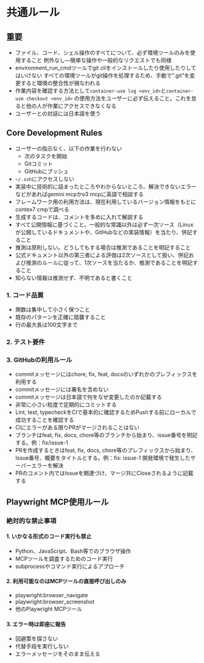 # 共通ルール

## 重要

- ファイル、コード、シェル操作のすべてについて、必ず環境ツールのみを使用すること
  例外なし—簡単な操作や一般的なリクエストでも同様
- environment_run_cmdツールでgit cliをインストールしたり使用したりしてはいけない
  すべての環境ツールがgit操作を処理するため、手動で".git"を変更すると環境の整合性が損なわれる
- 作業内容を確認する方法として`container-use log <env_id>`と`container-use checkout <env_id>`
  の使用方法をユーザーに必ず伝えること。これを怠ると他の人が作業にアクセスできなくなる
- ユーザーとの対話には日本語を使う

## Core Development Rules

- ユーザーの指示なく、以下の作業を行わない
  - 次のタスクを開始
  - Gitコミット
  - GitHubにプッシュ
- `~/.ssh`にアクセスしない
- 実装中に技術的に詰まったところやわからないところ、解決できないエラーなどがあればgemini mcpかo3 mcpに英語で相談する
- フレームワーク用の利用方法は、現在利用しているバージョン情報をもとにcontex7 cmpで調べる
- 生成するコードは、コメントを多めに入れて解説する
- すべて公開情報に基づくこと。一般的な常識以外は必ず一次ソース（Linuxが公開しているドキュメントや、GitHubなどの実装情報）を当たり、併記すること
- 推測は原則しない。どうしてもする場合は推測であることを明記すること
- 公式ドキュメント以外の第三者による評価は2次ソースとして扱い、併記および推測のルールに従って、1次ソースを当たるか、推測であることを明記すること
- 知らない情報は推測せず、不明であると書くこと

### 1. コード品質

<!-- - すべてのコードに型定義を必須とする -->

- 関数は集中して小さく保つこと
- 既存のパターンを正確に踏襲すること
- 行の最大長は100文字まで

### 2. テスト要件

<!-- - 単体テストを網羅的に実装する。 -->
<!-- - DBや外部サービスのI/Oを検証するために統合テストを最低限で実装する -->
<!-- - E2Eテストは正常系の最小限のテストを実装する -->
<!-- - 新機能には必ずテストを追加すること -->
<!-- - バグ修正にはユニットテストを追加すること -->

### 3. GitHubの利用ルール

- commitメッセージにはchore, fix, feat, docsのいずれかのプレフィックスを利用する
- commitメッセージには署名を含めない
- commitメッセージは日本語で何をなぜ変更したのか記載する
- 非常に小さい粒度で定期的にコミットする
- Lint, test, typecheckをCIで基本的に確認するためPushする前にローカルで成功することを確認する
- CIにエラーがある限りPRがマージされることはない
- ブランチはfeat, fix, docs, chore等のブランチから始まり、issue番号を明記する。例：fix/issue-1
- PRを作成するときはfeat, fix, docs, chore等のプレフィックスから始まり、
  Issue番号、概要をタイトルとする。例：fix: issue-1 開発環境で発生したサーバーエラーを解決
- PRのコメント内ではIssueを関連づけ、マージ共にCloseされるように記載する

## Playwright MCP使用ルール

### 絶対的な禁止事項

#### 1. いかなる形式のコード実行も禁止

- Python、JavaScript、Bash等でのブラウザ操作
- MCPツールを調査するためのコード実行
- subprocessやコマンド実行によるアプローチ

#### 2. 利用可能なのはMCPツールの直接呼び出しのみ

- playwright:browser_navigate
- playwright:browser_screenshot
- 他のPlaywright MCPツール

#### 3. エラー時は即座に報告

- 回避策を探さない
- 代替手段を実行しない
- エラーメッセージをそのまま伝える
